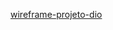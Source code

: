 [wireframe-projeto-dio]([Figma](https://www.figma.com/file/bvzNoRhZSsaV36uNMLkSG6/wireframe-projeto-dio?type=design&node-id=12%3A59&mode=design&t=ol93dsLA4D6NXADA-1))
